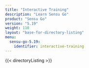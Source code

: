 ```yaml
---
title: "Interactive Training"
description: "Learn Sensu Go"
product: "Sensu Go"
version: "5.19"
weight: 110
layout: "base-for-directory-listing"
menu:
  sensu-go-5.19:
    identifier: interactive-training
---
```


{{< directoryListing >}}
